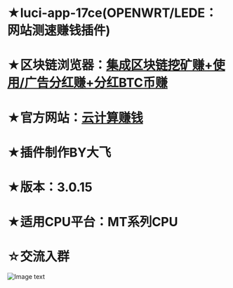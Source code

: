 # ★luci-app-17ce(OPENWRT/LEDE：网站测速赚钱插件)

# ★区块链浏览器：[集成区块链挖矿赚+使用/广告分红赚+分红BTC币赚](http://t.cn/Res4xyb)

# ★官方网站：[云计算赚钱](https://www.yiluzhuanqian.com/P3VpZD0xMDEwOA%3D%3D)

# ★插件制作BY大飞

# ★版本：3.0.15

# ★适用CPU平台：MT系列CPU

# ☆交流入群

![Image text](https://github.com/FeiLianOS/luci-app-ipshare/blob/master/images/QQ_FeiLianOS.png)

